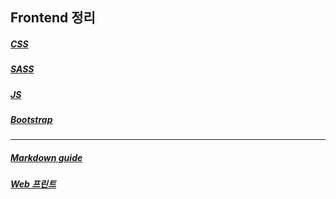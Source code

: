 ## Frontend 정리

##### [CSS](https://github.com/minuk926/frontend/blob/main/CSS.md "CSS 요약 정리")
##### [SASS](https://github.com/minuk926/frontend/blob/main/SCCS.md)
##### [JS](https://github.com/minuk926/frontend/blob/main/vanilla.md)
##### [Bootstrap](https://github.com/minuk926/frontend/blob/main/BOOTSTRAP.md)
---
##### [Markdown guide](https://github.com/minuk926/frontend/blob/main/Markdown-guide.md)
##### [Web 프린트](https://github.com/minuk926/frontend/blob/main/프린트.md)
